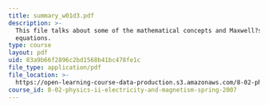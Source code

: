 ```yaml
---
title: summary_w01d3.pdf
description: >-
  This file talks about some of the mathematical concepts and Maxwell?s
  equations.
type: course
layout: pdf
uid: 83a9b66f2896c2bd1568b41bc478fe1c
file_type: application/pdf
file_location: >-
  https://open-learning-course-data-production.s3.amazonaws.com/8-02-physics-ii-electricity-and-magnetism-spring-2007/83a9b66f2896c2bd1568b41bc478fe1c_summary_w01d3.pdf
course_id: 8-02-physics-ii-electricity-and-magnetism-spring-2007
---
```

